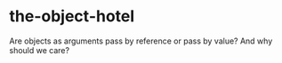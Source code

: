 # the-object-hotel
Are objects as arguments pass by reference or pass by value? And why should we care?

